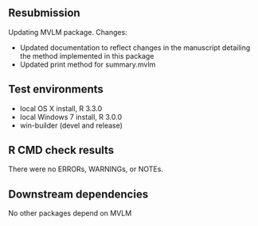 ## Resubmission
Updating MVLM package. Changes:

* Updated documentation to reflect changes in the manuscript detailing the method implemented in this package
* Updated print method for summary.mvlm

## Test environments
* local OS X install, R 3.3.0
* local Windows 7 install, R 3.0.0
* win-builder (devel and release)

## R CMD check results
There were no ERRORs, WARNINGs, or NOTEs.

## Downstream dependencies
No other packages depend on MVLM
